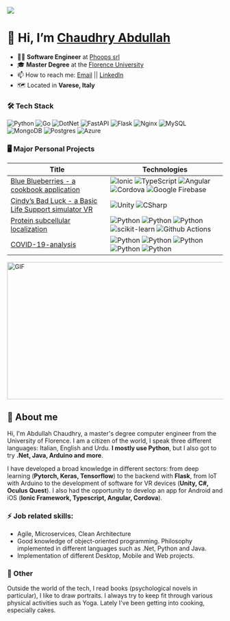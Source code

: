[![](https://visitcount.itsvg.in/api?id=chabdullah&label=Profile%20Views&color=6&icon=0&pretty=false)](https://visitcount.itsvg.in)

# 👋 Hi, I’m [Chaudhry Abdullah](https://github.com/chabdullah)

- 👨‍💼 **Software Engineer** at [Phoops srl](https://phoops.it/it/ "Phoops srl")
- 🎓 **Master Degree** at the [Florence University](https://www.unifi.it/ "Università Degli Studi di Firenze")
- 📫 How to reach me: [Email](mailto:abdullahchaudhry9237@gmail.com "abdullahchaudhry9237@gmail.com") || [LinkedIn](https://www.linkedin.com/in/abdullah-chaudhry-8663681b5/ "abdullah-chaudhry-8663681b5")
- 🗺️ Located in **Varese, Italy**


### 🛠️ Tech Stack
![Python](https://img.shields.io/badge/Python-black?style=flat&logo=python) ![Go](https://img.shields.io/badge/Go-black?style=flat&logo=go) ![DotNet](https://img.shields.io/badge/Core%206-black?style=flat&logo=dotnet) ![FastAPI](https://img.shields.io/badge/FastAPI-black?style=flat&logo=fastapi) ![Flask](https://img.shields.io/badge/Flask-black?style=flat&logo=flask) ![Nginx](https://img.shields.io/badge/Nginx-black?style=flat&logo=nginx) ![MySQL](https://img.shields.io/badge/MySql-black?style=flat&logo=mysql) ![MongoDB](https://img.shields.io/badge/MongoDB-black?style=flat&logo=mongodb) ![Postgres](https://img.shields.io/badge/Postgres-black?style=black&logo=postgresql) ![Azure](https://img.shields.io/badge/Azure-black?style=black&logo=microsoft) 

### 🖥️ Major Personal Projects
| Title                                    | Technologies                           |
|------------------------------------------|----------------------------------------|
| [Blue Blueberries - a cookbook application](https://github.com/chabdullah/Blue-Blueberries "Blue Blueberries") | ![Ionic](https://img.shields.io/badge/-Ionic-black?style=flat-square&logo=ionic) ![TypeScript](https://img.shields.io/badge/-TypeScript-black?style=flat-square&logo=typescript) ![Angular](https://img.shields.io/badge/-Angular-black?style=flat-square&logo=angular) ![Cordova](https://img.shields.io/badge/-Cordova-black?style=flat-square&logo=javascript)  ![Google Firebase](https://img.shields.io/badge/-Google%20Firebase-black?style=flat-square)|
| [Cindy’s Bad Luck - a Basic Life Support simulator VR](https://github.com/chabdullah/Cindy-s-Bad-Luck-BLS-VR "Cindy-s-Bad-Luck-BLS-VR") | ![Unity](https://img.shields.io/badge/-Unity-black?style=flat-square&logo=unity)  ![CSharp](https://img.shields.io/badge/-CSharp-black?style=flat-square&logo=csharp) |
| [Protein subcellular localization](https://github.com/chabdullah/Protein-subcellular-localization "Protein subcellular localization")| ![Python](https://img.shields.io/badge/-Python-black?style=flat-square&logo=python)  ![Python](https://img.shields.io/badge/-ELMo-black?style=flat-square&logo=python)  ![Python](https://img.shields.io/badge/-LSTM%20Attention-black?style=flat-square&logo=python) ![scikit-learn](https://img.shields.io/badge/-scikit%20learn-black?style=flat-square&logo=scikitlearn) ![Github Actions](https://img.shields.io/badge/-GitHub%20Actions-black?style=flat-square&logo=githubactions) |
| [COVID-19-analysis](https://github.com/chabdullah/COVID-19-analysis "COVID-19-analysis") | ![Python](https://img.shields.io/badge/-Python-black?style=flat-square&logo=python) ![Python](https://img.shields.io/badge/-NetworkX-black?style=flat-square&logo=python) ![Python](https://img.shields.io/badge/-Jupyter%20Notebook-black?style=flat-square&logo=python) ![Python](https://img.shields.io/badge/-Pandas-black?style=flat-square&logo=python) ![Python](https://img.shields.io/badge/-Numpy-black?style=flat-square&logo=python) |

<div>
 <img align="center" alt="GIF" src="https://github.com/abhisheknaiidu/abhisheknaiidu/blob/master/code.gif?raw=true" width="600" height="320" />
 </div>

 ## 🌱 About me
Hi, I'm Abdullah Chaudhry, a master's degree computer engineer from the University of Florence. I am a citizen of the world, I speak three different languages: Italian, English and Urdu. **I mostly use Python**, but I also got to try **.Net, Java, Arduino and more**. 

I have developed a broad knowledge in different sectors: from deep learning (**Pytorch, Keras, Tensorflow**) to the backend with **Flask**, from IoT with Arduino to the development of software for VR devices (**Unity, C#, Oculus Quest**). I also had the opportunity to develop an app for Android and iOS (**Ionic Framework, Typescript, Angular, Cordova**).


### ⚡ Job related skills:
- Agile, Microservices, Clean Architecture
- Good knowledge of object-oriented programming. Philosophy implemented in different languages such as .Net, Python and Java.
- Implementation of different Desktop, Mobile and Web projects.
  

### 🍓 Other
Outside the world of the tech, I read books (psychological novels in particular), I like to draw portraits. 
I always try to keep fit through various physical activities such as Yoga. Lately I've been getting into cooking, especially cakes.

